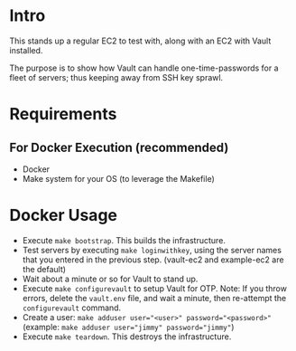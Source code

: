 # Intro
This stands up a regular EC2 to test with, along with an EC2 with Vault installed.

The purpose is to show how Vault can handle one-time-passwords for a fleet of servers; thus keeping away from SSH key sprawl.

# Requirements

## For Docker Execution (recommended)
* Docker
* Make system for your OS (to leverage the Makefile)

# Docker Usage
* Execute `make bootstrap`. This builds the infrastructure.
* Test servers by executing `make loginwithkey`, using the server names that you entered in the previous step. (vault-ec2 and example-ec2 are the default)
* Wait about a minute or so for Vault to stand up.
* Execute `make configurevault` to setup Vault for OTP.
Note: If you throw errors, delete the `vault.env` file, and wait a minute, then re-attempt the `configurevault` command.
* Create a user: `make adduser user="<user>" password="<password>"` (example: `make adduser user="jimmy" password="jimmy"`)
* Execute `make teardown`. This destroys the infrastructure.

